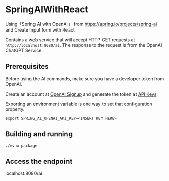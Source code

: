# SpringAIWithReact

Using「Spring AI with OpenAI」
from https://spring.io/projects/spring-ai
and Create Input form with React

Contains a web service that will accept HTTP GET requests at
`http://localhost:8080/ai`.
The response to the request is from the OpenAI ChatGPT Service.

## Prerequisites
Before using the AI commands, make sure you have a developer token from OpenAI.

Create an account at [OpenAI Signup](https://platform.openai.com/signup) and generate the token at [API Keys](https://platform.openai.com/account/api-keys).

Exporting an environment variable is one way to set that configuration property.
```shell
export SPRING_AI_OPENAI_API_KEY=<INSERT KEY HERE>
```

## Building and running
```
./mvnw package
```

## Access the endpoint
localhost:8080/ai

 
